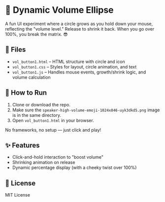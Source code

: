 # 🔘 Dynamic Volume Ellipse

A fun UI experiment where a circle grows as you hold down your mouse, reflecting the "volume level." Release to shrink it back. When you go over 100%, you break the matrix. 😎

## 📁 Files
- `vol_button1.html` – HTML structure with circle and icon
- `vol_button1.css` – Styles for layout, circle animation, and text
- `vol_button1.js` – Handles mouse events, growth/shrink logic, and volume calculation

## 🚀 How to Run
1. Clone or download the repo.
2. Make sure the `speaker-high-volume-emoji-1024x846-uyk3dkd5.png` image is in the same directory.
3. Open `vol_button1.html` in your browser.

No frameworks, no setup — just click and play!

## ✨ Features
- Click-and-hold interaction to "boost volume"
- Shrinking animation on release
- Dynamic percentage display (with a cheeky twist over 100%)

## 📄 License
MIT License
